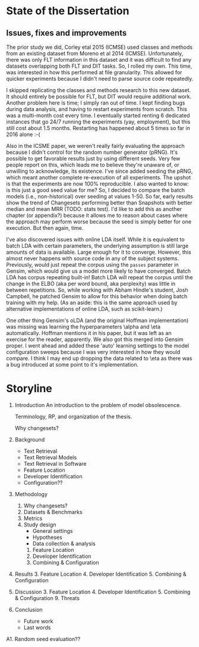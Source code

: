 # State of the Dissertation

## Issues, fixes and improvements

The prior study we did, Corley etal 2015 (ICMSE) used classes and methods from
an existing dataset from Moreno et al 2014 (ICMSE). Unfortunately, there was
only FLT information in this dataset and it was difficult to find any datasets
overlapping both FLT and DIT tasks. So, I rolled my own. This time, was
interested in how this performed at file granularity. This allowed for quicker
experiments because I didn't need to parse source code repeatedly.

I skipped replicating the classes and methods research to this new dataset. It
should entirely be possible for FLT, but DIT would require additional work.
Another problem here is time; I simply ran out of time. I kept finding bugs
during data analysis, and having to restart experiments from scratch. This was
a multi-month cost every time. I eventually started renting 6 dedicated
instances that go 24/7 running the experiments (yay, employment), but this
still cost about 1.5 months.  Restarting has happened about 5 times so far in
2016 alone :-(

Also in the ICSME paper, we weren't really fairly evaluating the approach
because I didn't control for the random number generator (pRNG). It's possible
to get favorable results just by using different seeds. Very few people report
on this, which leads me to believe they're unaware of, or unwilling to
acknowledge, its existence. I've since added seeding the pRNG, which meant
another complete re-execution of all experiments. The upshot is that the
experiments are now 100% reproducible. I also wanted to know: is this just a
good seed value for me? So, I decided to compare the batch models (i.e.,
non-historical) over seeding at values 1-50. So far, early results show the
trend of Changesets performing better than Snapshots with better median and
mean MRR (TODO: stats test). I'd like to add this as another chapter (or
appendix?) because it allows me to reason about cases where the approach may
perform worse because the seed is simply better for one execution. But then
again, time.

I've also discovered issues with online LDA itself. While it is equivalent to
batch LDA with certain parameters, the underlying assumption is still large
amounts of data is available. Large enough for it to converge. However, this
almost never happens with source code in any of the subject systems.
Previously, would just repeat the corpus using the `passes` parameter in
Gensim, which would give us a model more likely to have converged. Batch LDA
has corpus repeating built-in! Batch LDA will repeat the corpus until the
change in the ELBO (aka per word bound, aka perplexity) was little in between
repetitions.  So, while working with Abham Hindle's student, Josh Campbell, he
patched Gensim to allow for this behavior when doing batch training with my
help. (As an aside: this is the same approach used by alternative
implementations of online LDA, such as scikit-learn.)

One other thing Gensim's oLDA (and the original Hoffman implementation) was
missing was learning the hyperparameters \alpha and \eta automatically. Hoffman
mentions it in his paper, but it was left as an exercise for the reader,
apparently. We also got this merged into Gensim proper. I went ahead and added
these 'auto' learning settings to the model configuration sweeps because I was
very interested in how they would compare. I think I may end up dropping the
data related to \eta as there was a bug introduced at some point to it's
implementation.

# Storyline

1. Introduction
    An introduction to the problem of model obsolescence.

    Terminology, RP, and organization of the thesis.

    Why changesets?

2. Background
    - Text Retrieval
    - Text Retrieval Models
    - Text Retrieval in Software
    - Feature Location
    - Developer Identification
    - Configuration??
3. Methodology 
    1. Why changesets?
    2. Datasets & Benchmarks
    3. Metrics
    4. Study design
        - General settings
        - Hypotheses
        - Data collection & analysis
        1. Feature Location
        2. Developer Identification
        3. Combining & Configuration
4. Results
    3. Feature Location
    4. Developer Identification
    5. Combining & Configuration
5. Discussion
    3. Feature Location
    4. Developer Identification
    5. Combining & Configuration
    9. Threats
9. Conclusion
    - Future work
    - Last words

A1. Random seed evaluation??
